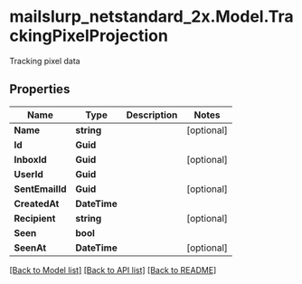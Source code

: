 # mailslurp_netstandard_2x.Model.TrackingPixelProjection
Tracking pixel data

## Properties

Name | Type | Description | Notes
------------ | ------------- | ------------- | -------------
**Name** | **string** |  | [optional] 
**Id** | **Guid** |  | 
**InboxId** | **Guid** |  | [optional] 
**UserId** | **Guid** |  | 
**SentEmailId** | **Guid** |  | [optional] 
**CreatedAt** | **DateTime** |  | 
**Recipient** | **string** |  | [optional] 
**Seen** | **bool** |  | 
**SeenAt** | **DateTime** |  | [optional] 

[[Back to Model list]](../README#documentation-for-models) [[Back to API list]](../README#documentation-for-api-endpoints) [[Back to README]](../README)

